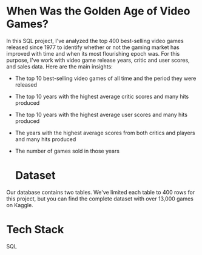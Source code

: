 # When Was the Golden Age of Video Games?

In this SQL project, I've analyzed the top 400 best-selling video games released since 1977 to identify whether or not the gaming market has improved with time and when its most flourishing epoch was. For this purpose, I've work with video game release years, critic and user scores, and sales data. Here are the main insights:

- The top 10 best-selling video games of all time and the period they were released
- The top 10 years with the highest average critic scores and many hits produced
- The top 10 years with the highest average user scores and many hits produced
- The years with the highest average scores from both critics and players and many hits produced
- The number of games sold in those years

  # Dataset

Our database contains two tables. We've limited each table to 400 rows for this project, but you can find the complete dataset with over 13,000 games on Kaggle.

# Tech Stack

SQL
